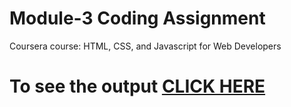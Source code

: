 # Module-3 Coding Assignment

Coursera course: HTML, CSS, and Javascript for Web Developers

# To see the output [CLICK HERE](https://rishita13.github.io/Coursera-HTML-CSS-and-Javascript-for-Web-Developers/module-2/)


